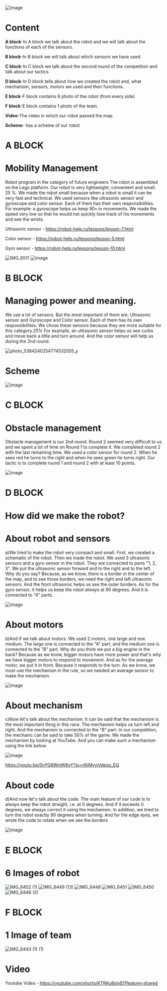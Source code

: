 
![image](https://github.com/DiasAmangeldy/Twix/assets/171032458/8ca2f101-34ad-4e2e-b5f6-3868413d3312)

# Content 
**A block**-In A block  we talk about the robot and we will talk about the functions of each of the sensors.




**B block**-In B block  we will talk about which sensors we have used.




**C block**-In C block  we talk about the second round of the competition and talk about our tactics.



**D block**-In D block  tells about how we created the robot and, what mechanism, sensors, motors we used and their functions.



**E block**-F block contains 6 photo of the robot (from every side)




**F block**-E block contains 1 photo of the team.




**Video**-The video in which our robot passed the map.




**Scheme**- has a scheme of our robot






# A BLOCK

# Mobility Management 

Robot program in the category of future engineers The robot is assembled on the Lego platform.
Our robot is very lightweight, convenient and small. 25 %.  We made the robot small because when a robot is small it can be very fast and technical. We used sensors like ultrasonic sensor and gyroscope and color sensor. Each of them has their own responsibilities. For example: a gyroscope helps us keep 90• in movements. We made the speed very low so that he would not quickly lose track of his movements and see the wrists.

Ultrasonic sensor - https://robot-help.ru/lessons/lesson-7.html

Color sensor - https://robot-help.ru/lessons/lesson-5.html

Gyro sensor - https://robot-help.ru/lessons/lesson-10.html



![IMG_6511](https://github.com/DiasAmangeldy/Twix/assets/171032458/6bf9c307-6a58-459c-b4bc-6d706fb63cc3)
![image](https://github.com/user-attachments/assets/ab89fbe4-712e-4be6-a839-9e19a90bc6fd)




# B BLOCK

# Managing power and meaning.

We use a lot of sensors. But the most important of them are: Ultrasonic sensor and Gyroscope and Color sensor. Each of them has its own responsibilities. We chose these sensors because they are more suitable for this category.25%  For example, an ultrasonic sensor helps us see curbs and move back a little and turn around. And the color sensor will help us during the 2nd round.



![photo_5384240254774532555_y](https://github.com/DiasAmangeldy/Twix/assets/171032458/72308b5f-ee19-4d92-86ef-57ea4d3d3d89)



# Scheme

![image](https://github.com/DiasAmangeldy/Twix/assets/171032458/98e5b290-632c-4b0b-8eb1-d3830f598352)


# C BLOCK

# Obstacle management


Obstacle management is our 2nd round. Round 2 seemed very difficult to us and we spent a lot of time on Round 1 to complete it. We completed round 2 with the last remaining time. We used a color sensor for round 2. When he sees red he turns to the right and when he sees green he turns right. Our tactic is to complete round 1 and round 2 with at least 10 points.




![image](https://github.com/DiasAmangeldy/Twix/assets/171032458/3f9fc7a4-d25c-4228-b2b7-09b035db9b6d)



# D BLOCK

# How did we make the robot?





# About robot and sensors

a)We tried to make the robot very compact and small. First, we created a schematic of the robot. Then we made the robot. We used 3 ultrasonic sensors and a gyro sensor in the robot. They are connected to parts "1, 2, 3". We put the ultrasonic sensor forward and to the right and to the left. Why do you say? Because, as we know, there is a border in the center of the map, and to see those borders, we need the right and left ultrasonic sensors. And the front ultrasonic helps us see the outer borders. As for the gyro sensor, it helps us keep the robot always at 90 degrees. And it is connected to "4" parts.
.







![image](https://github.com/user-attachments/assets/43776ba1-4bb3-442b-a316-8e7757d8da31)




# About motors




b)And if we talk about motors. We used 2 motors, one large and one medium. The large one is connected to the "A" part, and the medium one is connected to the "B" part. Why do you think we put a big engine in the back?  Because as we know, bigger motors have more power and that's why we have bigger motors to respond to movement. And as for the average motor, we put it in front. Because it responds to the turn. As we know, we must use the mechanism in the rule, so we needed an average sensor to make the mechanism.





![image](https://github.com/user-attachments/assets/ccef04da-35d5-4451-a634-9c10de6bbe83)





# About mechanism

c)Now let's talk about the mechanism. It can be said that the mechanism is the most important thing in this race. The mechanism helps us turn left and right. And the mechanism is connected to the "B" part. In our competition, the mechanic can be said to take 50% of the game. We made the mechanism by looking at YouTube. And you can make such a mechanism using the link below.


![image](https://github.com/user-attachments/assets/a5458b16-fa89-44ed-a6f3-470c834da7af)



https://youtu.be/0vYG6WmW8vY?si=ri6iMyyjVdezo_EQ





# About code 

d)And now let's talk about the code. The main feature of our code is to always keep the robot straight, i.e. at 0 degrees. And if it exceeds 0 degrees, we always correct it using the mechanism. In addition, we tried to turn the robot exactly 90 degrees when turning. And for the edge eyes, we wrote the code to rotate when we see the borders





![image](https://github.com/user-attachments/assets/1596fa70-5bb1-49dc-a883-7894180c022e)




# E BLOCK


# 6 Images of robot

![IMG_6452 (1)](https://github.com/DiasAmangeldy/Twix/assets/171032458/a1ec984a-70db-4e65-908f-d7ada0193831)
![IMG_6449 (13)](https://github.com/DiasAmangeldy/Twix/assets/171032458/d97598db-3140-4713-9938-39864ffd9654)
![IMG_6448](https://github.com/DiasAmangeldy/Twix/assets/171032458/a8bd0014-84dd-426f-8aa1-d836d127f0fe)
![IMG_6451](https://github.com/DiasAmangeldy/Twix/assets/171032458/d67e0620-5c36-46ea-93e5-ee5f5cf208aa)
![IMG_6450](https://github.com/DiasAmangeldy/Twix/assets/171032458/b51ee68e-d650-4a0f-a79b-cd21c473a4c3)
![IMG_6446 (2)](https://github.com/DiasAmangeldy/Twix/assets/171032458/5222667d-6580-4a05-8910-6ba5daa2cbfe)   



# F BLOCK


# 1 Image of team
![IMG_6443 (1) (1)](https://github.com/DiasAmangeldy/Twix/assets/171032458/897acd9b-ace5-4e4b-bd82-7699e4aaf91c)


# Video

Youtube Video - https://youtube.com/shorts/KTRKu8plvEI?feature=shared











